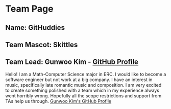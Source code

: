 # Team Page
## Name: GitHuddies
## Team Mascot: Skittles

## Team Lead: Gunwoo Kim - [GitHub Profile](https://github.com/Ereasai)
Hello! I am a Math-Computer Science major in ERC. I would like to become a software engineer but not work at a big company. I have an interest in music, specifically late romantic music and composition. I am very excited to create something polished with a team which in my experience always went horribly wrong. Hopefully all the scope restrictions and support from TAs help us through.
[Gunwoo Kim's GitHub Profile](https://github.com/Ereasai)

